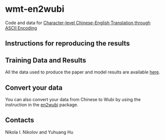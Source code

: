 # wmt-en2wubi
Code and data for [Character-level Chinese-English Translation through ASCII Encoding](https://arxiv.org/abs/1805.03330)


## Instructions for reproducing the results

## Training Data and Results

All the data used to produce the paper and model results are available [here](https://drive.google.com/open?id=12BJ2oKPxO7PBUW6qjJFhQ6447ghwmU9H).

## Convert your data

You can also convert your data from Chinese to Wubi by using the instruction
in the [en2wubi](./en2wubi) package.

## Contacts

Nikola I. Nikolov and Yuhuang Hu
